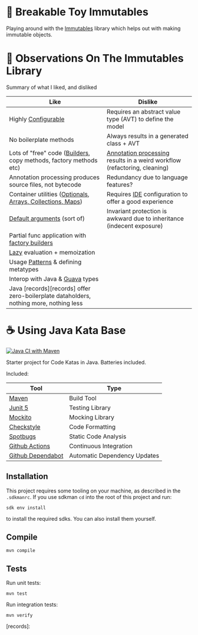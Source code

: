 # 🧸 Breakable Toy Immutables

Playing around with the [Immutables](https://immutables.github.io) library which helps out with making immutable
objects.

# 🔭 Observations On The Immutables Library

Summary of what I liked, and disliked

| Like                                                                                  | Dislike                                                                         |
|---------------------------------------------------------------------------------------|---------------------------------------------------------------------------------|
| Highly [Configurable][config]                                                         | Requires an abstract value type (AVT) to define the model                       |
| No boilerplate methods                                                                | Always results in a generated class + AVT                                       |
| Lots of "free" code ([Builders][builder], copy methods, factory methods etc)          | [Annotation processing][ap] results in a weird workflow (refactoring, cleaning) |
| Annotation processing produces source files, not bytecode                             | Redundancy due to language features?                                            |
| Container utilities ([Optionals][optional], [Arrays, Collections, Maps][collections]) | Requires [IDE][ide] configuration to offer a good experience                    |
| [Default arguments][defargs] (sort of)                                                | Invariant protection is awkward due to inheritance (indecent exposure)          |
| Partial func application with [factory builders][facbuild]                            |                                                                                 |
| [Lazy][lazy] evaluation + memoization                                                 |                                                                                 |
| Usage [Patterns][patterns] & defining metatypes                                       |                                                                                 |
| Interop with Java & [Guava][guava] types                                              |                                                                                 |
| Java [records][records] offer zero-boilerplate dataholders, nothing more, nothing less |                                                                                 |

# ☕️ Using Java Kata Base

[![Java CI with Maven](https://github.com/rstraub/java-kata-base/actions/workflows/maven.yml/badge.svg)](https://github.com/rstraub/java-kata-base/actions/workflows/maven.yml)

Starter project for Code Katas in Java. Batteries included.

Included:

| Tool                                                  | Type                         |
|-------------------------------------------------------|------------------------------|
| [Maven](https://maven.apache.org)                     | Build Tool                   |
| [Junit 5](https://junit.org/junit5/)                  | Testing Library              |
| [Mockito](https://site.mockito.org)                   | Mocking Library              |
| [Checkstyle](https://checkstyle.sourceforge.io)       | Code Formatting              |
| [Spotbugs](https://spotbugs.github.io)                | Static Code Analysis         |
| [Github Actions](https://github.com/features/actions) | Continuous Integration       |
| [Github Dependabot](https://github.com/dependabot)    | Automatic Dependency Updates |

## Installation

This project requires some tooling on your machine, as described in the `.sdkmanrc`. If you use
sdkman `cd` into the root of this project and run:

```shell
sdk env install
```

to install the required sdks. You can also install them yourself.

## Compile

```shell
mvn compile
```

## Tests

Run unit tests:

```shell
mvn test
```

Run integration tests:

```shell
mvn verify
```

[defargs]: https://immutables.github.io/immutable.html#default-attributes
[facbuild]: https://immutables.github.io/factory.html
[lazy]: https://immutables.github.io/immutable.html#lazy-attributes
[patterns]: https://immutables.github.io/immutable.html#patterns
[builder]: https://immutables.github.io/immutable.html#builder
[collections]: https://immutables.github.io/immutable.html#array-collection-and-map-attributes
[optional]: https://immutables.github.io/immutable.html#optional-attributes
[config]: https://immutables.github.io/style.html
[ide]: https://immutables.github.io/apt.html
[ap]: https://www.baeldung.com/java-annotation-processing-builder
[guava]: https://guava.dev/
[records]: 

